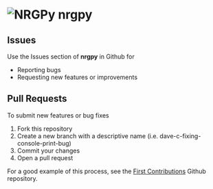 # ![NRGPy](https://www.gravatar.com/avatar/6282094b092c756acc9f7552b164edfe?s=24) nrgpy

## Issues

Use the Issues section of **nrgpy** in Github for

- Reporting bugs
- Requesting new features or improvements

## Pull Requests

To submit new features or bug fixes

1. Fork this repository
1. Create a new branch with a descriptive name (i.e. dave-c-fixing-console-print-bug)
1. Commit your changes
1. Open a pull request

For a good example of this process, see the [First Contributions](https://github.com/firstcontributions/first-contributions#first-contributions) Github repository.